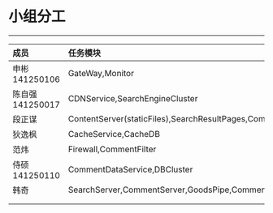 # 小组分工

---

| 成员 | 任务模块 |
| :--- | :--- |
| 申彬 141250106 | GateWay,Monitor |
| 陈自强 141250017 | CDNService,SearchEngineCluster |
| 段正谋 | ContentServer\(staticFiles\),SearchResultPages,CommentPages |
| 狄逸枫 | CacheService,CacheDB |
| 范炜 | Firewall,CommentFilter |
| 侍硕 141250110 | CommentDataService,DBCluster |
| 韩奇 | SearchServer,CommentServer,GoodsPipe,CommentPipe |
|  |  |
|  |  |



